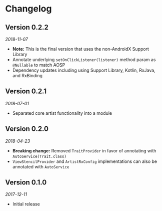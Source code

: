 Changelog
=========

Version 0.2.2
-------------

_2018-11-07_

* **Note:** This is the final version that uses the non-AndroidX Support Library
* Annotate underlying `setOnClickListener(listener)` method param as `@Nullable` to match AOSP
* Dependency updates including using Support Library, Kotlin, RxJava, and RxBinding

Version 0.2.1
-------------

_2018-07-01_

* Separated core artist functionality into a module

Version 0.2.0
-------------

_2018-04-23_

* **Breaking change:** Removed `TraitProvider` in favor of annotating with `AutoService(Trait.class)`
* `ViewStencilProvider` and `ArtistRxConfig` implementations can also be annotated with `AutoService`

Version 0.1.0
-------------

_2017-12-11_

* Initial release
